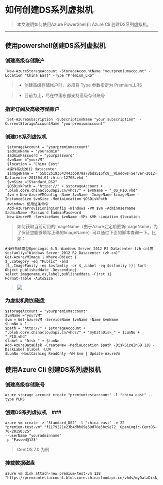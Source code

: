 # 如何创建DS系列虚拟机 #

> 本文说明如何使用Azure PowerShell和 Azure Cli 创建DS系列虚拟机。

--------

## 使用powershell创建DS系列虚拟机 ##


### 创建高级存储账户 ###

	`New-AzureStorageAccount -StorageAccountName "yourpremiumaccount" -Location "China East" -Type "Premium_LRS"`
	
    
> - 创建高级存储帐户时，必须将 Type 参数指定为 Premium_LRS

> - 目前为止，尽在中国东部支持高级存储账号

### 指定订阅及高级存储账户 ###

	`Set-AzureSubscription -SubscriptionName "your subscription"  -CurrentStorageAccountName "yourpremiumaccount"`
	
### 创建DS系列虚拟机 ###
    
	 $storageAccount = "yourpremiumaccount"
	 $adminName = "youradmin"
	 $adminPassword = "yourpassword"
	 $vmName ="yourVM"
	 $location = "China East"
     #操作系统2012 datacenter
     $imageName = " 55bc2b193643443bb879a78bda516fc8__Windows-Server-2012-Datacenter-201504.01-zh.cn-127GB.vhd "
     $vmSize ="Standard_DS2"
	 $OSDiskPath = "https://" + $storageAccount + ".blob.core.chinacloudapi.cn/vhds/" + $vmName + "_OS_PIO.vhd"
	 $vm = New-AzureVMConfig -Name $vmName -ImageName $imageName -InstanceSize $vmSize -MediaLocation $OSDiskPath
	 #windows 使用这条命令     
	 Add-AzureProvisioningConfig -Windows -VM $vm -AdminUsername $adminName -Password $adminPassword 
 	 New-AzureVM -ServiceName $vmName -VMs $VM -Location $location

> 如何获取当前可用的ImageName（由于Azure会定期更新ImageName，为了保证您能够填写正确的ImageName）可以通过下面的脚本查询一下。比如：
>
    #操作系统类型OpenLogic 6.5，Windows Server 2012 R2 Datacenter (zh-cn)等
	$osfamliy="Windows Server 2012 R2 Datacenter (zh-cn)"  
	Get-AzureVMImage | Where-Object {
	$_.category -eq "Public" -and 
	($_.ImageFamily -eq $osfamliy -or $_.Label -eq $osfamliy )}| Sort-Object publisheddate -Descending|
	select imagename,os,label,publisheddate -First 1|
	Format-Table -AutoSize
>   ![](http://i.imgur.com/wNP3fCt.png)
### 为虚拟机附加磁盘 ###

	$storageAccount = "yourpremiumaccount"
	$vmName ="yourVM"
	$vm = Get-AzureVM -ServiceName $vmName -Name $vmName
	$LunNo = 1	
	$path = "http://" + $storageAccount + ".blob.core.chinacloudapi.cn/vhds/" + "myDataDisk_" + $LunNo + "_PIO.vhd"
	$label = "Disk " + $LunNo
	Add-AzureDataDisk -CreateNew -MediaLocation $path -DiskSizeInGB 128 -DiskLabel $label -LUN 
	$LunNo -HostCaching ReadOnly -VM $vm | Update-AzureVm


## 使用Azure Cli 创建DS系列虚拟机 ##

### 创建高级存储账号 ###

    azure storage account create "premiumtestaccount" -l "china east" --type PLRS

### 创建DS系列虚拟机　###

	azure vm create -z "Standard_DS2" -l "china east" -e 22 
	"premium-test-vm" "f1179221e23b4dbb89e39d70e5bc9e72__OpenLogic-CentOS-70-20150325" 
	--userName "youradminname" 
	-p "Passwd@123"

>  CentOS 7.0 为例

### 挂载数据磁盘 ###

	azure vm disk attach-new premium-test-vm 128 "https://premiumtestaccount.blob.core.chinacloudapi.cn/vhds/myDataDisk_1_PIO.vhd"